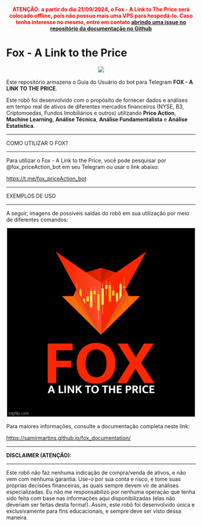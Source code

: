<div align="center">

**<span style="color:red">ATENÇÃO: a partir do dia 21/09/2024, o Fox - A Link to The Price será colocado offline, pois não possuo mais uma VPS para hospedá-lo. Caso tenha interesse no mesmo, entre em contato [abrindo uma issue no repositório da documentação no Github](https://github.com/samirmartins/fox_guia_usuario/issues)</span>**

</div>

# Fox - A Link to the Price

<p align="center">
  <img src="docs/img/Logo_Vertical/Logo_Vertical_Fundo_Preto.png" />
</p>

Este repositório armazena o Guia do Usuário 
do bot para Telegram **FOX - A LINK TO THE PRICE**.

Este robô foi desenvolvido com o propósito de fornecer
dados e análises em tempo real de ativos de diferentes
mercados financeiros (NYSE, B3, Criptomoedas, Fundos Imobiliários e outros) 
utilizando **Price Action**, **Machine Learning**, 
**Análise Técnica**, **Análise Fundamentalista** e **Análise Estatística**.


---

COMO UTILIZAR O FOX?

---

Para utilizar o Fox - A Link to the Price, você 
pode pesquisar por @fox_priceAction_bot em seu 
Telegram ou usar o link abaixo:

https://t.me/fox_priceAction_bot


---

EXEMPLOS DE USO

---

A seguir, imagens de possíveis saídas do robô em sua utilização
por meio de diferentes comandos: 

<p align="center">
  <img src="docs/img/fox.gif" />
</p>


Para maiores informações, consulte a documentação completa neste link:

https://samirmartins.github.io/fox_documentation/ 


---

**DISCLAIMER (ATENÇÃO):**

---

 
 
Este robô não faz nenhuma indicação de 
compra/venda de ativos, e não vem com 
nenhuma garantia. Use-o por sua conta e risco, 
e tome suas próprias decisões financeiras, 
as quais sempre devem vir de análises 
especializadas. Eu não me responsabilizo 
por nenhuma operação que tenha sido feita 
com base nas informações aqui 
disponibilizadas (elas não deveriam ser 
feitas desta forma!). Assim, este robô 
foi desenvolvido única e exclusivamente para 
fins educacionais, e sempre deve ser visto 
dessa maneira.
